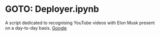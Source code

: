 # GOTO: Deployer.ipynb
A script dedicated to recognising YouTube videos with Elon Musk present on a day-to-day basis.
[Google](www.google.com)
